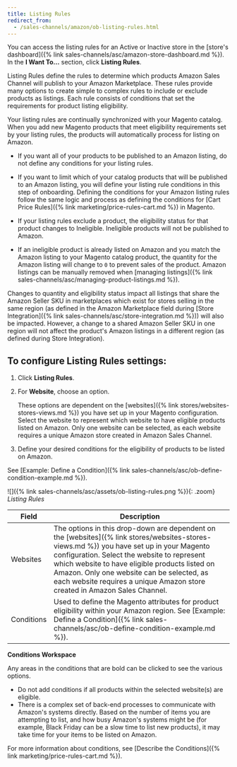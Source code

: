 ```yaml
---
title: Listing Rules
redirect_from:
  - /sales-channels/amazon/ob-listing-rules.html
---
```



You can access the listing rules for an Active or Inactive store in the [store's dashboard]({% link sales-channels/asc/amazon-store-dashboard.md %}). In the **I Want To...** section, click **Listing Rules**.

Listing Rules define the rules to determine which products Amazon Sales Channel will publish to your Amazon Marketplace. These rules provide many options to create simple to complex rules to include or exclude products as listings. Each rule consists of conditions that set the requirements for product listing eligibility.

Your listing rules are continually synchronized with your Magento catalog. When you add new Magento products that meet eligibility requirements set by your listing rules, the products will automatically process for listing on Amazon.

- If you want all of your products to be published to an Amazon listing, do not define any conditions for your listing rules.

- If you want to limit which of your catalog products that will be published to an Amazon listing, you will define your listing rule conditions in this step of onboarding. Defining the conditions for your Amazon listing rules follow the same logic and process as defining the conditions for [Cart Price Rules]({% link marketing/price-rules-cart.md %}) in Magento.

- If your listing rules exclude a product, the eligibility status for that product changes to Ineligible. Ineligible products will not be published to Amazon.

- If an ineligible product is already listed on Amazon and you match the Amazon listing to your Magento catalog product, the quantity for the Amazon listing will change to `0` to prevent sales of the product. Amazon listings can be manually removed when [managing listings]({% link sales-channels/asc/managing-product-listings.md %}).

Changes to quantity and eligibility status impact all listings that share the Amazon Seller SKU in marketplaces which exist for stores selling in the same region (as defined in the Amazon Marketplace field during [Store Integration]({% link sales-channels/asc/store-integration.md %})) will also be impacted. However, a change to a shared Amazon Seller SKU in one region will not affect the product's Amazon listings in a different region (as defined during Store Integration).

## To configure Listing Rules settings:

1. Click **Listing Rules**.

1. For **Website**, choose an option.

   These options are dependent on the [websites]({% link stores/websites-stores-views.md %}) you have set up in your Magento configuration. Select the website to represent which website to have eligible products listed on Amazon. Only one website can be selected, as each website requires a unique Amazon store created in Amazon Sales Channel.

1. Define your desired conditions for the eligibility of products to be listed on Amazon.

See [Example: Define a Condition]({% link sales-channels/asc/ob-define-condition-example.md %}).

![]({% link sales-channels/asc/assets/ob-listing-rules.png %}){: .zoom}
_Listing Rules_

|Field|Description|
|---|---|
|Websites|The options in this drop-down are dependent on the [websites]({% link stores/websites-stores-views.md %}) you have set up in your Magento configuration. Select the website to represent which website to have eligible products listed on Amazon. Only one website can be selected, as each website requires a unique Amazon store created in Amazon Sales Channel. |
|Conditions|Used to define the Magento attributes for product eligibility within your Amazon region. See [Example: Define a Condition]({% link sales-channels/asc/ob-define-condition-example.md %}). |

**Conditions Workspace**

Any areas in the conditions that are bold can be clicked to see the various options.

- Do not add conditions if all products within the selected website(s) are eligible.
- There is a complex set of back-end processes to communicate with Amazon's systems directly. Based on the number of items you are attempting to list, and how busy Amazon's systems might be (for example, Black Friday can be a slow time to list new products), it may take time for your items to be listed on Amazon.

For more information about conditions, see [Describe the Conditions]({% link marketing/price-rules-cart.md %}).
